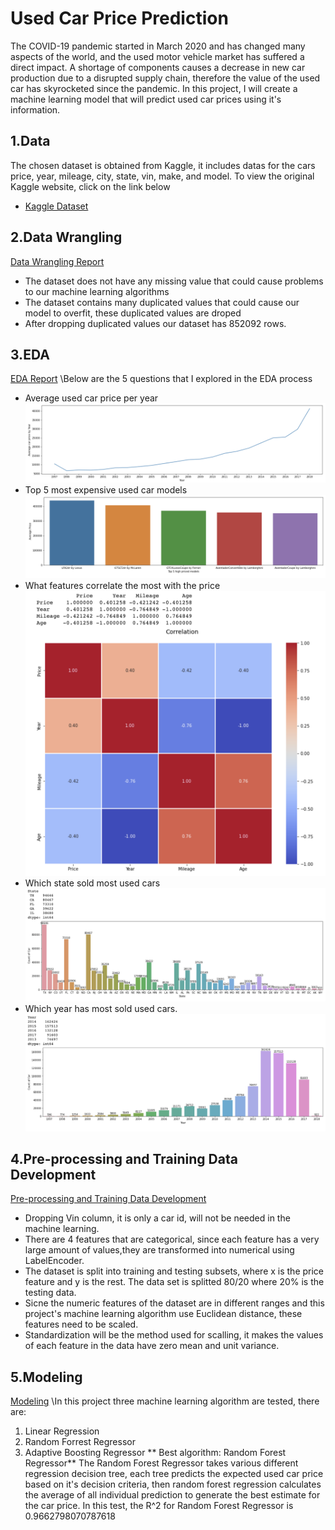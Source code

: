 # Used Car Price Prediction
The COVID-19 pandemic started in March 2020 and has changed many aspects of the world, and the used motor vehicle market has suffered a direct impact. A shortage of components causes a decrease in new car production due to a disrupted supply chain, therefore the value of the used car has skyrocketed since the pandemic. In this project, I will create a machine learning model that will predict used car prices using it's information.
## 1.Data
The chosen dataset is obtained from Kaggle, it includes datas for the cars price, year, mileage, city, state, vin, make, and model. To view the original Kaggle website, click on the link below
- [Kaggle Dataset](https://www.kaggle.com/datasets/harikrishnareddyb/used-car-price-predictions?select=true_car_listings.csv)
## 2.Data Wrangling
[Data Wrangling Report](https://github.com/MarquinhosWang/SBDS/blob/565d778b993679510681dd0977bae1d50eb3360b/Capstone%202/Cap2_data_wrangling.ipynb)
- The dataset does not have any missing value that could cause problems to our machine learning algorithms 
- The dataset contains many duplicated values that could cause our model to overfit, these duplicated values are droped
- After dropping duplicated values our dataset has 852092 rows.
## 3.EDA
[EDA Report](https://github.com/MarquinhosWang/SBDS/blob/10b25d9b17be079757f7180928436aac31be9716/Capstone%202/Cap2_EDA.ipynb)
\Below are the 5 questions that I explored in the EDA process
- Average used car price per year
![](./files/1.png)
- Top 5 most expensive used car models
![](./files/2.png)
- What features correlate the most with the price
![](./files/3.png)
- Which state sold most used cars
![](./files/4.png)
- Which year has most sold used cars.
![](./files/5.png)
## 4.Pre-processing and Training Data Development
[Pre-processing and Training Data Development](https://github.com/MarquinhosWang/SBDS/blob/0f6568b332dc21aad8eedb332f937653a6382370/Capstone%202/CAP2_preprocessing.ipynb)
- Dropping Vin column, it is only a car id, will not be needed in the machine learning.
- There are 4 features that are categorical, since each feature has a very large amount of values,they are transformed into numerical using LabelEncoder.
- The dataset is split into training and testing subsets, where x is the price feature and y is the rest. The data set is splitted 80/20 where 20% is the testing data.
- Sicne the numeric features of the dataset are in different ranges and this project's machine learning algorithm use Euclidean distance, these features need to be scaled.
- Standardization will be the method used for scalling, it makes the values of each feature in the data have zero mean and unit variance.
## 5.Modeling
[Modeling](https://github.com/MarquinhosWang/SBDS/blob/0f6568b332dc21aad8eedb332f937653a6382370/Capstone%202/CAP2_modeling.ipynb)
\In this project three machine learning algorithm are tested, there are:
1. Linear Regression
2. Random Forrest Regressor
3. Adaptive Boosting Regressor
** Best algorithm: Random Forest Regressor**
The Random Forest Regressor takes various different regression decision tree, each tree predicts the expected used car price based on it's decision criteria, then random forest regression calculates the average of all individual prediction to generate the best estimate for the car price.
In this test, the R^2 for Random Forest Regressor is 0.9662798070787618

